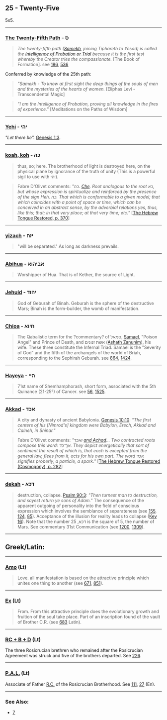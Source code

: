 ## 25 - Twenty-Five
5x5.

---

### [The Twenty-Fifth Path](/keys/S) - ס
> *The twenty-fifth path ([Samekh](60), joining Tiphareth to Yesod) is called the [Intelligence of Probation or Trial](/keys/ShKL.NSIVNI) because it is the first test whereby the Creator tries the compassionate.* [The Book of Formation]. see [186](186), [536](536)

Conferred by knowledge of the 25th path:

> *"Samekh - To know at first sight the deep things of the souls of men and the mysteries of the hearts of women.* [Eliphas Levi - Transcendental Magic]

> *"I am the Intelligence of Probation, proving all knowledge in the fires of experience."* [Meditations on the Paths of Wisdom]

---

### [Yehi](/keys/IHI) - יהי
*"Let there be".* [Genesis 1:3](http://biblehub.com/genesis/1-3.htm).

---

### [koah, koh](/keys/KH) - כה
> thus, so; here. The brotherhood of light is destroyed here, on the physical plane by ignorance of the truth of unity (This is a powerful sigil to use with יהי).

> Fabre D'Olivet comments: *"כה. [Che](/keys/KH). Root analogous to the root כא, but whose expression is spiritualize and reinforced by the presence of the sign Heh. כה. That which is conformable to a given model; that which coincides with a point of space or time, which can be conceived in an abstract sense, by the adverbial relations yes, thus, like this; that; in that very place; at that very time; etc."* [[The Hebrew Tongue Restored, p. 370](https://archive.org/stream/hebraictongueres00fabriala#page/370)]

---

### [yizach](/keys/IZCh) - יזח
> "will be separated." As long as darkness prevails.

---

### [Abihua](/keys/ABIHVA) - אביהוא
> Worshipper of Hua. That is of Kether, the source of Light.

---

### [Jehuid](/keys/IHVD) - יהוד
> God of Geburah of Binah. Geburah is the sphere of the destructive Mars; Binah is the form-builder, the womb of manifestation.

---

### [Chioa](/keys/ChIVA) - חיוא
> The Qabalistic term for the ?commentary? of סמאל, [Samael](/keys/SMAL), "Poison Angel" and Prince of Death, and אשת זנונים ([Ashath Zanunim](/keys/AShTh.ZNVNIM)), his wife. These three constitute the Infernal Triad. Samael is the "Severity of God" and the fifth of the archangels of the world of Briah, corresponding to the Sephirah Geburah. see [864](864), [1424](1424).

---

### [Hayeya](/keys/HII) - היי
> 71st name of Shemhamphorash, short form, associated with the 5th Quinance (21-25°) of Cancer. see [56](56), [1525](1525).

---

### [Akkad](/keys/AKD) - אכד
> A city and dynasty of ancient Babylonia. [Genesis 10:10](http://biblehub.com/genesis/10-10.htm): *"The first centers of his [Nimrod's] kingdom were Babylon, Erech, Akkad and Calneh, in Shinar."*

> Fabre D'Olivet comments: *"ואכד [and Achad](/keys/VAKD)... Two contracted roots compose this word: אך־כד. They depict energetically that sort of sentiment the result of which is, that each is excepted from the general law, flees from it, acts for his own part. The word אכד signifies properly, a particle, a spark."* [[The Hebrew Tongue Restored (Cosmogony), p. 282](https://archive.org/stream/hebraictongueres00fabriala#page/282)]

---

### [dekah](/keys/DKA) - דכא
> destruction, collapse. [Psalm 90:3](http://biblehub.com/psalms/90-3.htm): *"Then turnest man to destruction, and sayest return ye sons of Adam."* The consequence of the apparent outgoing of personality into the field of conscious expression which involves the semblance of separateness (see [155](155), [124](124), [85](85)). Acceptance of the illusion for reality leads to collapse ([Key 16](16)). Note that the number דכא, 25 is the square of 5, the number of Mars. See commentary 31st Communication (see [1200](1200), [1309](1309)).

---

## Greek/Latin:

---

### [Amo](/keys/amo) (Lt)
> Love. all manifestation is based on the attractive principle which unites one thing to another (see [671](671), [851](851)).

---

### [Ex](/keys/ex) (Lt)
> From. From this attractive principle does the evolutionary growth and fruition of the soul take place. Part of an inscription found of the vault of Brother C.R. (see [683](683) Latin).

---

### [RC + B + D](/latin?word=RC+B+D) (Lt)
The three Rosicrucian brethren who remained after the Rosicrucian Agreement was struck and five of the brothers departed. See [226](226).

---

### [P.A.L.](/latin?word=P.A.L.) (Lt)

Associate of Father [R.C.](/keys/RK) of the Rosicrucian Brotherhood. See [111](111), [27](27) (En).

---

### See Also:

- [7](7)


